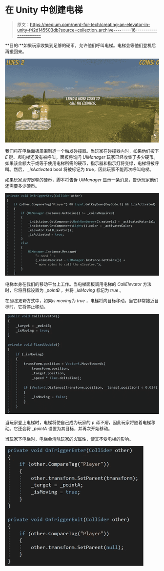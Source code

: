 # 在 Unity 中创建电梯

> 原文：<https://medium.com/nerd-for-tech/creating-an-elevator-in-unity-f42d145503db?source=collection_archive---------16----------------------->

**目的:**如果玩家收集到足够的硬币，允许他们呼叫电梯。电梯会等他们登机后再搬回来。

![](img/19ab56c980b5d2fd4cf56d600b64c7e5.png)

我们将在电梯面板周围制造一个触发碰撞器。当玩家在碰撞器内时，如果他们按下 *E* 键、*和*电梯还没有被呼叫，面板将询问 *UIManager* 玩家已经收集了多少硬币。如果该金额大于或等于使用电梯所需的硬币，指示器和指示灯将变绿，电梯将被呼叫。然后， *_isActivated* bool 将被标记为 true，因此玩家不能再次呼叫电梯。

如果玩家*没有*足够的硬币，脚本将告诉 *UIManager* 显示一条消息，告诉玩家他们还需要多少硬币。

![](img/d02940d177d1afa6d82553665aa2f624.png)

电梯本身在我们的移动平台上工作。当电梯面板调用电梯的 *CallElevator* 方法时，它将目标设置为 *_pointB* ，并将 *_isMoving* 标记为 *true* 。

在*固定更新*方式中，如果*is moving*为 *true* ，电梯将向目标移动。当它非常接近目标时，它将停止移动。

![](img/98216a57d19700997188b1fbdd251334.png)

当玩家登上电梯时，电梯将使自己成为玩家的 p *而不是*，因此玩家将随着电梯移动。它还会将 *_pointA* 设置为其目标，并再次开始移动。

当玩家下电梯时，电梯会清除玩家的*父*属性，使其不受电梯的影响。

![](img/1b6e38654476071a92f188ea88ceeeee.png)